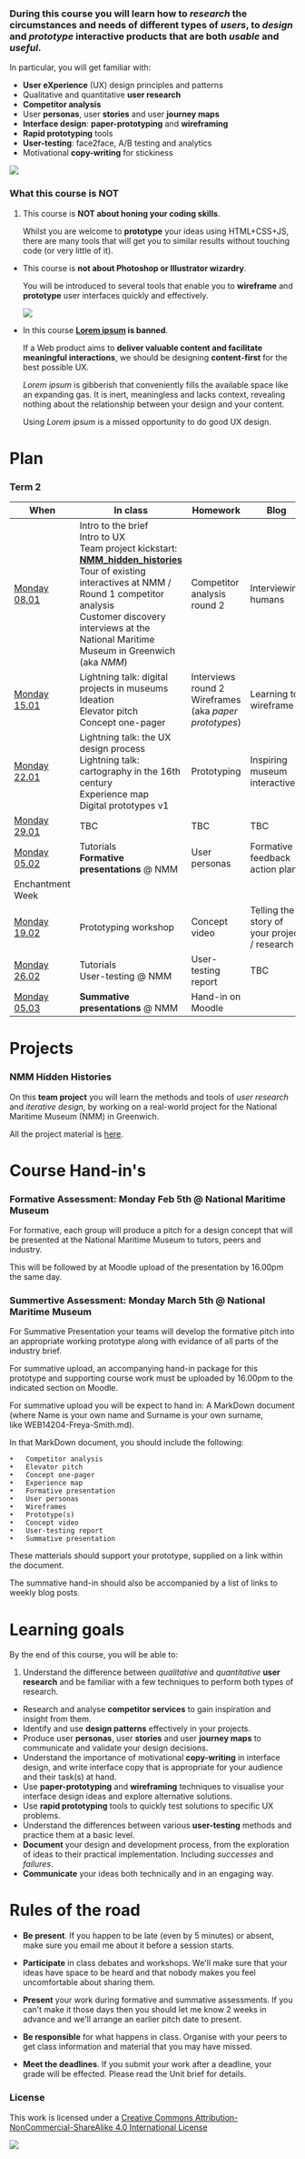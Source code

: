 ### During this course you will learn how to *research* the circumstances and needs of different types of *users*, to *design* and *prototype* interactive products that are both *usable* and *useful*.

In particular, you will get familiar with:

* **User eXperience** (UX) design principles and patterns  
* Qualitative and quantitative **user research** 
* **Competitor analysis**
* User **personas**, user **stories** and user **journey maps**
* **Interface design**: **paper-prototyping** and **wireframing**
* **Rapid prototyping** tools
* **User-testing**: face2face, A/B testing and analytics
* Motivational **copy-writing** for stickiness

![](sessions/01/assets/design-vs-UX.jpg)

### What this course is NOT

1. This course is **NOT about honing your coding skills**.   

	Whilst you are welcome to **prototype** your ideas using HTML+CSS+JS, there are many tools that will get you to similar results without touching code (or very little of it).

* This course is **not about Photoshop or Illustrator wizardry**.   

	You will be introduced to several tools that enable you to **wireframe** and **prototype** user interfaces quickly and effectively.  
  
	![](sessions/assets/photoshop.png)

* In this course **[Lorem ipsum](http://en.wikipedia.org/wiki/Lorem_ipsum) is banned**. 

	If a Web product aims to **deliver valuable content and facilitate meaningful interactions**, we should be designing **content-first** for the best possible UX. 
	
	*Lorem ipsum* is gibberish that conveniently fills the available space like an expanding gas. It is inert, meaningless and lacks context, revealing nothing about the relationship between your design and your content.   
  
	Using *Lorem ipsum* is a missed opportunity to do good UX design.


# Plan

### Term 2

When | In class | Homework | Blog 
---- | -------- | -------- | ----
[Monday<br>08.01](sessions/01) | Intro to the brief <br> Intro to UX <br>Team project kickstart: [**NMM_hidden_histories**](projects/nmm_hidden_histories) <br>Tour of existing interactives at NMM / Round 1 competitor analysis<br>Customer discovery interviews at the National Maritime Museum in Greenwich (aka *NMM*) | Competitor analysis round 2 | Interviewing humans
[Monday<br>15.01](sessions/02) | Lightning talk: digital projects in museums <br>Ideation <br>Elevator pitch <br>Concept one-pager | Interviews round 2 <br>Wireframes (aka *paper prototypes*) | Learning to wireframe 
[Monday<br>22.01](sessions/03) | Lightning talk: the UX design process <br>Lightning talk: cartography in the 16th century <br>Experience map <br>Digital prototypes v1 | Prototyping | Inspiring museum interactives
[Monday<br>29.01](sessions/04) | TBC | TBC | TBC
[Monday<br>05.02](sessions/05) | Tutorials <br>**Formative presentations** @ NMM | User personas | Formative feedback action plan
Enchantment Week | | | 
[Monday<br>19.02](sessions/06) | Prototyping workshop | Concept video | Telling the story of your project / research
[Monday<br>26.02](sessions/07) | Tutorials <br>User-testing @ NMM | User-testing report | TBC
[Monday<br>05.03](sessions/08) | **Summative presentations** @ NMM | Hand-in on Moodle |
 
<!---
### Term 3

When | Where | In class | Homework | Blog 
---- | ----- | -------- | -------- | ----
[Friday<br>21.04](sessions/09) | Rave | Reflecting on last term, what are your learning goals for this term? <br><br>Workshop with special guest [Valentina D'Efilippo](http://www.valentinadefilippo.co.uk/): data visualisation <br><br>Project kickstart: [**Filter bubbles**](projects/filter-bubbles) | Map your filter bubbles | Data selfies
[Friday<br>28.04](sessions/10) | [SCWA](http://scwa.org.uk/contact-us) | Research: data, algorithms, filter bubbles and media consumption habits <br><br>Ideation <br><br>Interviews | | 
[**Tuesday<br>02.05**](sessions/11) | Rave | Prototyping and testing your ideas | Design a Typeform survey and start collecting data <br><br>Prototyping: from paper to digital | How to create effective surveys <br><br>Analysing my filter bubbles  
[Friday<br>12.05](sessions/12) | Rave | Special guest [Denise Xifara](https://twitter.com/dkxifara) ([Nupinion](http://beta.nupinion.com/) co-founder): tools and methods to scrape and visualise data | Prepare for face2face user-testing | Review Nupinion
[**Wednesday<br>17.05**](sessions/13) | Rave | User-testing and iterative development | Draft a concept video | Designing concept videos
[Friday<br>26.05](sessions/14) | [SCWA](http://scwa.org.uk/contact-us) | Concept video, landing page and user-testing | 5-second-test your landing page(s) | Testing landing pages
[Friday<br>02.06](sessions/15) | Rave | Tutorials | Prepare summative | What did you learn?  
[Friday<br>09.06](sessions/16) | Rave | **Summative presentations** | Hand-in on Moodle | 
--->

# Projects

### NMM Hidden Histories

On this **team project** you will learn the methods and tools of *user research* and *iterative design*, by working on a real-world project for the National Maritime Museum (NMM) in Greenwich. 

All the project material is [here](projects/nmm_hidden_histories).

# Course Hand-in's 

### Formative Assessment: Monday Feb 5th @ National Maritime Museum
 
For formative, each group will produce a pitch for a design concept that will be presented at the National Maritime Museum to tutors, peers and industry. 

This will be followed by at Moodle upload of the presentation by 16.00pm the same day. 

### Summertive Assessment: Monday March 5th @ National Maritime Museum

For Summative Presentation your teams will develop the formative pitch into an appropriate working prototype along with evidance of all parts of the industry brief. 

For summative upload, an accompanying hand-in package for this prototype and supporting course work must be uploaded by 16.00pm to the indicated section on Moodle.

For summative upload you will be expect to hand in: A MarkDown document (where Name is your own name and Surname is your own surname, like WEB14204-Freya-Smith.md).

In that MarkDown document, you should include the following:

	•	Competitor analysis
	•	Elevator pitch
	•	Concept one-pager
	•	Experience map
	•	Formative presentation
	•	User personas
	•	Wireframes
	•	Prototype(s)
	•	Concept video
	•	User-testing report
	•	Summative presentation

These matterials should support your prototype, supplied on a link within the document.  

The summative hand-in should also be accompanied by a list of links to weekly blog posts.

<!---

### Filter bubbles

On this **individual project** you will design and prototype a *digital object* that helps people become aware of their filter bubbles and/or burst them.

All the project material is [here](projects/filter-bubbles).

--->

# Learning goals

By the end of this course, you will be able to:

1. Understand the difference between *qualitative* and *quantitative* **user research** and be familiar with a few techniques to perform both types of research.
* Research and analyse **competitor services** to gain inspiration and insight from them.
* Identify and use **design patterns** effectively in your projects.
* Produce user **personas**, user **stories** and user **journey maps** to communicate and validate your design decisions.
* Understand the importance of motivational **copy-writing** in interface design, and write interface copy that is appropriate for your audience and their task(s) at hand.
* Use **paper-prototyping** and **wireframing** techniques to visualise your interface design ideas and explore alternative solutions.
* Use **rapid prototyping** tools to quickly test solutions to specific UX problems.
* Understand the differences between various **user-testing** methods and practice them at a basic level.
* **Document** your design and development process, from the exploration of ideas to their practical implementation. Including *successes* and *failures*.
* **Communicate** your ideas both technically and in an engaging way.


# Rules of the road

* **Be present**. If you happen to be late (even by 5 minutes) or absent, make sure you email me about it before a session starts. 

* **Participate** in class debates and workshops. We'll make sure that your ideas have space to be heard and that nobody makes you feel uncomfortable about sharing them.

* **Present** your work during formative and summative assessments. If you can't make it those days then you should let me know 2 weeks in advance and we'll arrange an earlier pitch date to present. 

* **Be responsible** for what happens in class. Organise with your peers to get class information and material that you may have missed.

* **Meet the deadlines**. If you submit your work after a deadline, your grade will be effected. Please read the Unit brief for details. 


### License

This work is licensed under a [Creative Commons Attribution-NonCommercial-ShareAlike 4.0 International License](http://creativecommons.org/licenses/by-nc-sa/4.0)

[![](http://mirrors.creativecommons.org/presskit/buttons/88x31/svg/by-nc-sa.svg)](http://creativecommons.org/licenses/by-nc-sa/4.0)